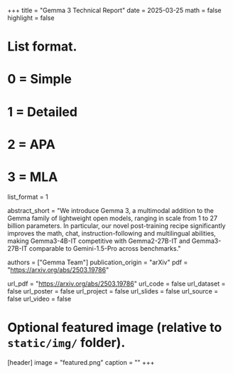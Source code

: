 +++
title = "Gemma 3 Technical Report"
date = 2025-03-25
math = false
highlight = false

# List format.
#   0 = Simple
#   1 = Detailed
#   2 = APA
#   3 = MLA
list_format = 1

abstract_short = "We introduce Gemma 3, a multimodal addition to the Gemma family of lightweight open models, ranging in scale from 1 to 27 billion parameters. In particular, our novel post-training recipe significantly improves the math, chat, instruction-following and multilingual abilities, making Gemma3-4B-IT competitive with Gemma2-27B-IT and Gemma3-27B-IT comparable to Gemini-1.5-Pro across benchmarks."

authors = ["Gemma Team"]
publication_origin = "arXiv"
pdf = "https://arxiv.org/abs/2503.19786"

url_pdf = "https://arxiv.org/abs/2503.19786"
url_code = false
url_dataset = false
url_poster = false
url_project = false
url_slides = false
url_source = false
url_video = false


# Optional featured image (relative to `static/img/` folder).
[header]
image = "featured.png"
caption = ""
+++
